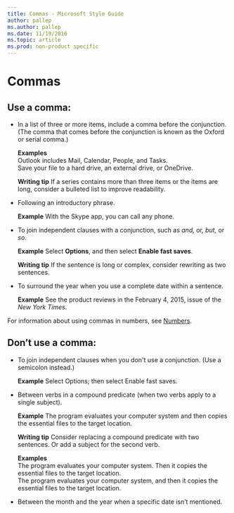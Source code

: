 ```yaml
---
title: Commas - Microsoft Style Guide
author: pallep
ms.author: pallep
ms.date: 11/19/2016
ms.topic: article
ms.prod: non-product specific
---
```


# Commas

## Use a comma:

  - In
    a list of three or more items, include a comma before the conjunction.
    (The comma that comes before the conjunction is known as the Oxford or
    serial comma.)  
    
    **Examples**  
    Outlook includes Mail, Calendar, People, and Tasks.  
    Save your file to a hard drive, an external drive, or OneDrive.

    **Writing tip** If a series contains more than three items or the items are long, consider a bulleted list to improve readability.

  - Following an introductory phrase. 

    **Example** With the Skype app, you can call any phone.

  - To join independent clauses with a conjunction, such as *and, or, but,* or *so.*

    **Example** Select **Options**, and then select **Enable fast saves**.

    **Writing tip** If the sentence is long or complex, consider rewriting as two sentences.

  - To surround the year when you use a complete date within a sentence.

    **Example** See the product reviews in the February 4, 2015, issue of the *New York Times.*

For information about using commas in numbers, see [](https://worldready.cloudapp.net/Styleguide/Read?id=2700&topicid=36307)[Numbers](/style-guide/numbers).

## Don’t use a comma:

  - To join independent clauses when you don't use a conjunction. (Use a semicolon instead.)

    **Example** Select Options; then select Enable fast saves.

  - Between verbs in a compound predicate (when two verbs apply to a single subject).

    **Example** The program evaluates your computer system and then copies the essential files to the target location. 

    **Writing tip** Consider replacing a compound predicate with two sentences. Or add a subject for the second verb.

    **Examples**  
    The program evaluates your computer system. Then it copies the essential files to the target location.  
    The program evaluates your computer system, and then it copies the essential files to the target location. 

  - Between the month and the year when a specific date isn’t mentioned.
